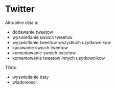 # Twitter
Aktualnie dziala:
- dodawanie tweetow
- wyswietlanie swoich tweetow
- wyswietlanie tweetow wszystkich uzytkownikow 
- kasowanie swoich tweetow
- komentowanie swoich tweetow
- komentowanie tweetow innych uzytkownikow

TOdo:
- wyswietlanie daty
- wiadomosci 